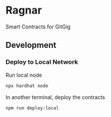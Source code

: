 # Ragnar

Smart Contracts for GitGig

## Development

### Deploy to Local Network

Run local node

```bash
npx hardhat node
```

In another terminal, deploy the contracts

```bash
npm run deploy:local
```
